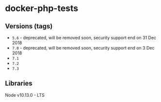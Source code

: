 # docker-php-tests


## Versions (tags)

- `5.6` - deprecated, will be removed soon, security support end on 31 Dec 2018
- `7.0` - deprecated, will be removed soon, security support end on 3 Dec 2018
- `7.1`
- `7.2`
- `7.3`

## Libraries

Node v10.13.0 - LTS
